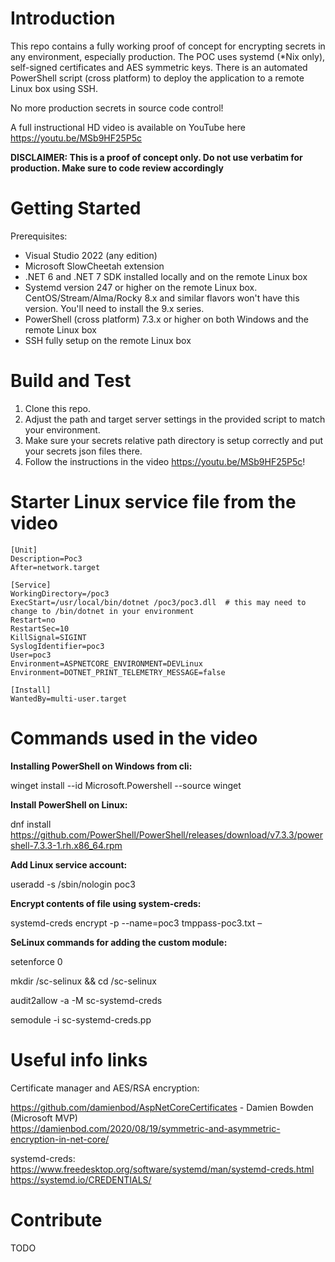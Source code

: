 # Introduction 
This repo contains a fully working proof of concept for encrypting secrets in any environment, especially production.
The POC uses systemd (*Nix only), self-signed certificates and AES symmetric keys. There is an automated PowerShell script (cross platform) to deploy 
the application to a remote Linux box using SSH.

No more production secrets in source code control!

A full instructional HD video is available on YouTube here https://youtu.be/MSb9HF25P5c

**DISCLAIMER: This is a proof of concept only. Do not use verbatim for production. Make sure to code review accordingly**

# Getting Started  

Prerequisites:

- Visual Studio 2022 (any edition)
- Microsoft SlowCheetah extension 
- .NET 6 and .NET 7 SDK installed locally and on the remote Linux box
- Systemd version 247 or higher on the remote Linux box. CentOS/Stream/Alma/Rocky 8.x and similar flavors won't have this version. 
  You'll need to install the 9.x series.
- PowerShell (cross platform) 7.3.x or higher on both Windows and the remote Linux box
- SSH fully setup on the remote Linux box


# Build and Test  
1. Clone this repo.
2. Adjust the path and target server settings in the provided script to match your environment.
3. Make sure your secrets relative path directory is setup correctly and put your secrets json files there.
4. Follow the instructions in the video https://youtu.be/MSb9HF25P5c!

# Starter Linux service file from the video
```
[Unit]
Description=Poc3
After=network.target

[Service]
WorkingDirectory=/poc3
ExecStart=/usr/local/bin/dotnet /poc3/poc3.dll  # this may need to change to /bin/dotnet in your environment
Restart=no
RestartSec=10
KillSignal=SIGINT
SyslogIdentifier=poc3
User=poc3
Environment=ASPNETCORE_ENVIRONMENT=DEVLinux
Environment=DOTNET_PRINT_TELEMETRY_MESSAGE=false

[Install]
WantedBy=multi-user.target
```

# Commands used in the video

**Installing PowerShell on Windows from cli:**

winget install --id Microsoft.Powershell --source winget

**Install PowerShell on Linux:**

dnf install https://github.com/PowerShell/PowerShell/releases/download/v7.3.3/powershell-7.3.3-1.rh.x86_64.rpm

**Add Linux service account:**

useradd -s /sbin/nologin poc3

**Encrypt contents of file using system-creds:**

systemd-creds encrypt -p --name=poc3 tmppass-poc3.txt –

**SeLinux commands for adding the custom module:**

setenforce 0

mkdir /sc-selinux && cd /sc-selinux  

audit2allow -a -M sc-systemd-creds  

semodule -i sc-systemd-creds.pp  


# Useful info links

Certificate manager and AES/RSA encryption:

https://github.com/damienbod/AspNetCoreCertificates - Damien Bowden (Microsoft MVP)  
https://damienbod.com/2020/08/19/symmetric-and-asymmetric-encryption-in-net-core/

systemd-creds:  
https://www.freedesktop.org/software/systemd/man/systemd-creds.html  
https://systemd.io/CREDENTIALS/




# Contribute
TODO

